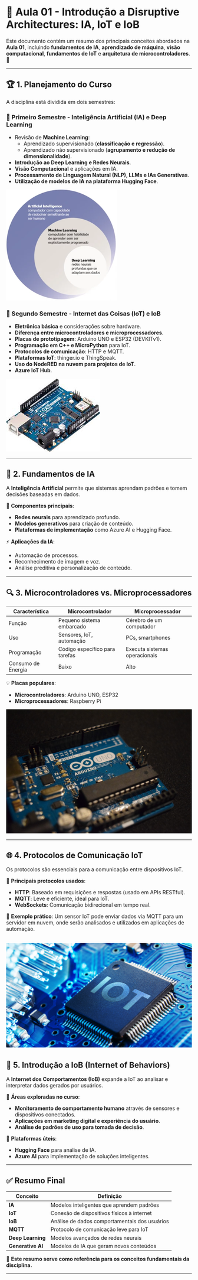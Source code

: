 # 📌 Aula 01 - Introdução a Disruptive Architectures: IA, IoT e IoB

Este documento contém um resumo dos principais conceitos abordados na **Aula 01**, incluindo **fundamentos de IA**, **aprendizado de máquina**, **visão computacional**, **fundamentos de IoT** e **arquitetura de microcontroladores**. 🚀

---

## 🏆 **1. Planejamento do Curso**

A disciplina está dividida em dois semestres:

### **📌 Primeiro Semestre - Inteligência Artificial (IA) e Deep Learning**
- Revisão de **Machine Learning**:
  - Aprendizado supervisionado (**classificação e regressão**).
  - Aprendizado não supervisionado (**agrupamento e redução de dimensionalidade**).
- **Introdução ao Deep Learning e Redes Neurais**.
- **Visão Computacional** e aplicações em IA.
- **Processamento de Linguagem Natural (NLP), LLMs e IAs Generativas**.
- **Utilização de modelos de IA na plataforma Hugging Face**.

![alt text](imagens/ia_deep_learning.png)

### **📌 Segundo Semestre - Internet das Coisas (IoT) e IoB**
- **Eletrônica básica** e considerações sobre hardware.
- **Diferença entre microcontroladores e microprocessadores**.
- **Placas de prototipagem**: Arduino UNO e ESP32 (DEVKITv1).
- **Programação em C++ e MicroPython** para IoT.
- **Protocolos de comunicação**: HTTP e MQTT.
- **Plataformas IoT**: thinger.io e ThingSpeak.
- **Uso do NodeRED na nuvem para projetos de IoT**.
- **Azure IoT Hub**.

![alt text](imagens/arduino.png)

---

## 🔌 **2. Fundamentos de IA**

A **Inteligência Artificial** permite que sistemas aprendam padrões e tomem decisões baseadas em dados.

📌 **Componentes principais**:
- **Redes neurais** para aprendizado profundo.
- **Modelos generativos** para criação de conteúdo.
- **Plataformas de implementação** como Azure AI e Hugging Face.

⚡ **Aplicações da IA**:
- Automação de processos.
- Reconhecimento de imagem e voz.
- Análise preditiva e personalização de conteúdo.



---

## 🔍 **3. Microcontroladores vs. Microprocessadores**

| Característica | Microcontrolador | Microprocessador |
|---------------|-----------------|-----------------|
| Função | Pequeno sistema embarcado | Cérebro de um computador |
| Uso | Sensores, IoT, automação | PCs, smartphones |
| Programação | Código específico para tarefas | Executa sistemas operacionais |
| Consumo de Energia | Baixo | Alto |

💡 **Placas populares**:
- **Microcontroladores**: Arduino UNO, ESP32
- **Microprocessadores**: Raspberry Pi

![alt text](imagens/microcontroladores_vs_microprocessadores.png)

---

## 🌐 **4. Protocolos de Comunicação IoT**

Os protocolos são essenciais para a comunicação entre dispositivos IoT.

📌 **Principais protocolos usados**:
- **HTTP**: Baseado em requisições e respostas (usado em APIs RESTful).
- **MQTT**: Leve e eficiente, ideal para IoT.
- **WebSockets**: Comunicação bidirecional em tempo real.

🔹 **Exemplo prático**: Um sensor IoT pode enviar dados via MQTT para um servidor em nuvem, onde serão analisados e utilizados em aplicações de automação.

![alt text](imagens/iot.png)
---

## 🤖 **5. Introdução a IoB (Internet of Behaviors)**

A **Internet dos Comportamentos (IoB)** expande a IoT ao analisar e interpretar dados gerados por usuários.

📌 **Áreas exploradas no curso**:
- **Monitoramento de comportamento humano** através de sensores e dispositivos conectados.
- **Aplicações em marketing digital e experiência do usuário**.
- **Análise de padrões de uso para tomada de decisão**.


🎯 **Plataformas úteis**:
- **Hugging Face** para análise de IA.
- **Azure AI** para implementação de soluções inteligentes.

---

## ✅ **Resumo Final**

| Conceito | Definição |
|----------|-----------|
| **IA** | Modelos inteligentes que aprendem padrões |
| **IoT** | Conexão de dispositivos físicos à internet |
| **IoB** | Análise de dados comportamentais dos usuários |
| **MQTT** | Protocolo de comunicação leve para IoT |
| **Deep Learning** | Modelos avançados de redes neurais |
| **Generative AI** | Modelos de IA que geram novos conteúdos |

📌 **Este resumo serve como referência para os conceitos fundamentais da disciplina.**


---
